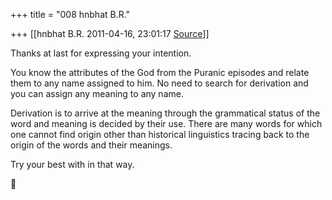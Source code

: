 +++
title = "008 hnbhat B.R."

+++
[[hnbhat B.R.	2011-04-16, 23:01:17 [Source](https://groups.google.com/g/samskrita/c/zgdXwi9yRXg)]]



Thanks at last for expressing your intention.

  

You know the attributes of the God from the Puranic episodes and relate them to any name assigned to him. No need to search for derivation and you can assign any meaning to any name.

  

Derivation is to arrive at the meaning through the grammatical status of the word and meaning is decided by their use. There are many words for which one cannot find origin other than historical linguistics tracing back to the origin of the words and their meanings.

  

Try your best with in that way.



